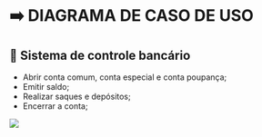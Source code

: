# ➡️ DIAGRAMA DE CASO DE USO
## 📍  Sistema de controle bancário

- Abrir conta comum, conta especial e conta poupança; 
- Emitir saldo;
- Realizar saques e depósitos; 
- Encerrar a conta; 

<img src="https://raw.githubusercontent.com/geovannax/Formacao-ADS/main/analise-orientada-a-objeto/diagrama-de-caso-de-uso/exercicios/Diagrama.PNG">
